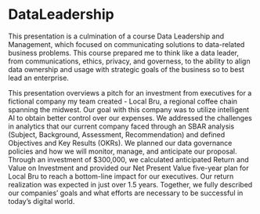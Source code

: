 # DataLeadership
This presentation is a culmination of a course Data Leadership and Management, which focused on communicating solutions to data-related business problems. 
This course prepared me to think like a data leader, from communications, ethics, privacy, and 
governess, to the ability to align data ownership and usage with strategic goals of 
the business so to best lead an enterprise.

This presentation overviews a pitch for an investment from executives for a fictional company my team created - Local Bru, a regional coffee chain spanning the midwest. 
Our goal with this company was to utilize intelligent AI to obtain better control over our expenses. We addressed the challenges in analytics that our current 
company faced through an SBAR analysis (Subject, Background, Assessment, Recommendation) and defined Objectives and Key Results (OKRs). 
We planned our data governance policies and how we will monitor, manage, and anticipate our proposal. Through an investment of $300,000, we calculated anticipated 
Return and Value on Investment and provided our Net Present Value five-year plan for Local Bru to reach a bottom-line impact for our executives. 
Our return realization was expected in just over 1.5 years. Together, we fully described our companies’ goals and what efforts are necessary to be 
successful in today’s digital world.
